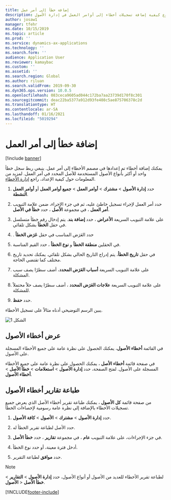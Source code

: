 ```yaml
---
title: إضافة خطأ إلى أمر عمل
description: يوضح هذا الموضوع كيفية إضافة تسجيلات أخطاء إلى أوامر العمل في إدارة الأصول.
author: josaw1
manager: tfehr
ms.date: 10/15/2019
ms.topic: article
ms.prod: ''
ms.service: dynamics-ax-applications
ms.technology: ''
ms.search.form: ''
audience: Application User
ms.reviewer: kamaybac
ms.custom: ''
ms.assetid: ''
ms.search.region: Global
ms.author: riluan
ms.search.validFrom: 2019-09-30
ms.dyn365.ops.version: 10.0.5
ms.openlocfilehash: 083ceca9605ad044c172ba7aa23739d170f8c301
ms.sourcegitcommit: deac22ba5377a912d93fe408c5ae875706378c2d
ms.translationtype: HT
ms.contentlocale: ar-SA
ms.lasthandoff: 01/16/2021
ms.locfileid: "5019294"
---
```

# <a name="add-fault-to-work-order"></a>إضافة خطأ إلى أمر العمل

[!include [banner](../../includes/banner.md)]



يمكنك إضافة أخطاء تم إعدادها في مصمم الأخطاء إلى أمر عمل. ينبغي ربط سجل خطأ واحد أو أكثر بأنواع الأصول المستخدمة للأصل المحدد في أمر العمل. لمزيد من المعلومات حول كيفية الإعداد، راجع [إدارة الأخطاء‬](../setup-for-work-orders/fault-management.md).

1. حدد **إدارة الأصول** > **مشترك** > **أوامر العمل** > **جميع أوامر العمل** أو **أوامر العمل النشطة**.

2. حدد أمر العمل لإجراء تسجيل خاطئ عليه، ثم في جزء الإجراء، ضمن علامة التبويب **أمر العمل** ، في مجموعة **الأصل** ، حدد **خطأ في الأصل**.

3. على علامة التبويب السريعة **الأعراض** ، حدد **إضافة بند**. يتم إدخال رقم خطأ متسلسل في حقل **الخطأ** بشكل تلقائي.

4. حدد العَرَض المناسب في حقل **عَرَض الخطأ‬‏‫** .

5. في الحقلين **منطقة الخطأ** و **نوع الخطأ** ، حدد القيم المناسبة.

6. في حقل **تاريخ الخطأ**، يتم إدراج التاريخ الحالي بشكل تلقائي. يمكنك تحديد تاريخ مختلف كما تقتضي الحاجة.

7. على علامة التبويب السريعة **أسباب العَرَض المحدد**، أضف سطرًا  يصف سبب المشكلة.

8. على علامة التبويب السريعة **علاجات العَرَض المحدد** ، أضف سطرًا يصف حلاً محتملاً للمشكلة.

9. حدد **حفظ**.

يبين الرسم التوضيحي أدناه مثالاً على تسجيل الأخطاء.

![الشكل 1](media/19-work-orders.png)


## <a name="view-asset-faults"></a>عرض أخطاء الأصول

في القائمة **أخطاء الأصول**، يمكنك الحصول على نظرة عامة على جميع الأخطاء المسجلة على الأصول.

في صفحة قائمة **أخطاء الأصل** ، يمكنك الحصول على نظرة عامة على جميع الأخطاء المسجلة على الأصول. لفتح الصفحة، حدد **إدارة الأصول** > **استعلامات‬** > **خطأ الأصل** > **أخطاء الأصول‏‎**.


## <a name="print-asset-fault-report"></a>طباعة تقارير أخطاء الأصول

من صفحة قائمة **كل الأصول** ، يمكنك طباعة تقرير أخطاء الأصل الذي يعرض جميع تسجيلات الأخطاء بالإضافة إلى نظرة عامة رسومية لإحصاءات الخطأ.

1. حدد **إدارة الأصول** > **مشترك** > **الأصول** > **كافة الأصول**.

2. حدد الأصل لطباعة تقرير الخطأ له.

3. في جزء الإجراءات، على علامة التبويب **عام** ، في مجموعة **تقارير** ، حدد **خطأ الأصل**.

4. أدخل فترة معينة، أو حدد نوع الخطأ.

5. حدد **موافق** لطباعة التقرير.

>[!NOTE]
>لطباعة تقرير الأخطاء للعديد من الأصول أو أنواع الأصول، حدد **إدارة الأصول** > **التقارير** > **الأصول‏‎** > **خطأ الأصل**.



[!INCLUDE[footer-include](../../../includes/footer-banner.md)]